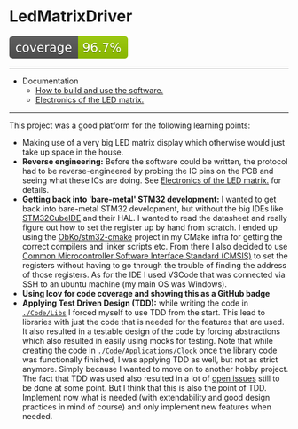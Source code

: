 # LedMatrixDriver

<img src="./Coverage/coverage.svg">

---

- Documentation
  - [How to build and use the software.](./Doc/Software.md)
  - [Electronics of the LED matrix.](./Doc/SignalFlow.md)

---

This project was a good platform for the following learning points:
- Making use of a very big LED matrix display which otherwise would just take up space in the house.
- **Reverse engineering:** Before the software could be written, the protocol had to be reverse-engineered by probing the IC pins on the PCB and seeing what these ICs are doing. See [Electronics of the LED matrix.](./Doc/SignalFlow.md) for details.
- **Getting back into 'bare-metal' STM32 development:** I wanted to get back into bare-metal STM32 development, but without the big IDEs like [STM32CubeIDE](https://www.st.com/en/development-tools/stm32cubeide.html) and their HAL. I wanted to read the datasheet and really figure out how to set the register up by hand from scratch. I ended up using the [ObKo/stm32-cmake](https://github.com/ObKo/stm32-cmake) project in my CMake infra for getting the correct compilers and linker scripts etc. From there I also decided to use [Common Microcontroller Software Interface Standard (CMSIS)](https://arm-software.github.io/CMSIS_6/latest/General/index.html) to set the registers without having to go through the trouble of finding the address of those registers. As for the IDE I used VSCode that was connected via SSH to an ubuntu machine (my main OS was Windows).
- **Using lcov for code coverage and showing this as a GitHub badge**
- **Applying Test Driven Design (TDD):** while writing the code in [`./Code/Libs`](./Code/Libs) I forced myself to use TDD from the start. This lead to libraries with just the code that is needed for the features that are used. It also resulted in a testable design of the code by forcing abstractions which also resulted in easily using mocks for testing. Note that while creating the code in [`./Code/Applications/Clock`](./Code/Applications/Clock) once the library code was functionally finished, I was applying TDD as well, but not as strict anymore. Simply because I wanted to move on to another hobby project. The fact that TDD was used also resulted in a lot of [open issues](https://github.com/enzoevers/LedMatrixDriver/issues) still to be done at some point. But I think that this is also the point of TDD. Implement now what is needed (with extendability and good design practices in mind of course) and only implement new features when needed.
